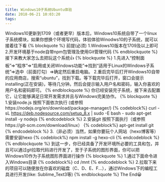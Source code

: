 ```yaml
---
title: Windows10子系统Ubuntu体验
date: 2018-06-21 10:03:20
tags:
---
```

Windows10更新到1709（或者更早）版本后，Windows10系统自带了一个linux子系统模块，如果你想换个环境写代码，体验体验Winodws10的子系统，就可以接着往下看
{% blockquote %}
前提(必须)
1.Windows10版本在1709及以上即可
2.开发环境基于node自带npm包管理及使用Git管理代码
{% endblockquote %}
接下来教大家怎么去把玩这个系统👍
{% blockquote %}
1.先进入“控制面板”=>“程序”=>“启用或关闭Windows功能”=>找到“适用于Linux的Windows子系统”=>选中（前面打勾）=>确定然后重启电脑。
2.重启完毕后打开Windows10自带的应用商店，搜索“ubuntu”，找到下载。等下载完毕后打开，窗口会提示installing(正在安装)，等待几分钟。然后会提示输入用户名和密码，输入你喜欢的用户名和密码即可。
{% endblockquote %}
你已经安装完子系统，接下来去配置它，让它能够满足日常开发需求并且与Windows完美协作。
{% blockquote %}
1.安装node.js 按照下面依次执行 (或参照https://nodejs.org/en/download/package-manager/)
{% codeblock%}
curl -sL https://deb.nodesource.com/setup_8.x | sudo -E bash -
sudo apt-get install -y nodejs
{% endcodeblock %}
2.安装git 按照下面执行（或参照https://git-scm.com/download/linux）
{% codeblock%}
apt-get install git
{% endcodeblock %}
3.（非必须）当然，如果你要玩个人网站（hexo博客等）需要安装hexo
{% codeblock%}
npm install -g hexo-cli
{% endcodeblock %}
{% endblockquote %}
到这一步，你已经具备了开发环境所必要的工具和包，并且可以通过git拉取代码进行开发了，至于子系统的图形界面，你可以把Windows10作为子系统图形界面进行操作
{% blockquote %}
1.通过下面命令进入Windows目录
{% codeblock%}
cd /mnt
{% endcodeblock %}
2.拉取下来的项目可以随便放在你喜欢的磁盘（C、D、E、F...），通过Windows下的编程工具进行开发(like: Sublime_Text3等)
{% endblockquote %}
The End😀
